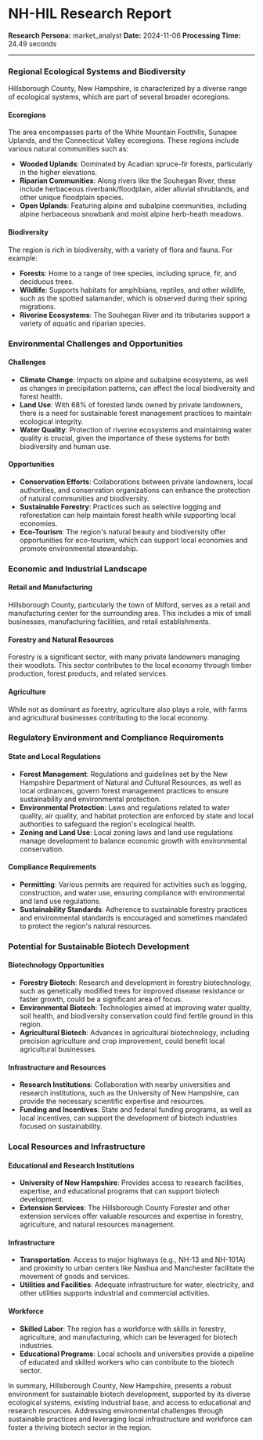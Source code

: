 # NH-HIL Research Report

**Research Persona:** market_analyst
**Date:** 2024-11-06
**Processing Time:** 24.49 seconds

---

### Regional Ecological Systems and Biodiversity

Hillsborough County, New Hampshire, is characterized by a diverse range of ecological systems, which are part of several broader ecoregions.

#### Ecoregions
The area encompasses parts of the White Mountain Foothills, Sunapee Uplands, and the Connecticut Valley ecoregions. These regions include various natural communities such as:
- **Wooded Uplands**: Dominated by Acadian spruce-fir forests, particularly in the higher elevations.
- **Riparian Communities**: Along rivers like the Souhegan River, these include herbaceous riverbank/floodplain, alder alluvial shrublands, and other unique floodplain species.
- **Open Uplands**: Featuring alpine and subalpine communities, including alpine herbaceous snowbank and moist alpine herb-heath meadows.

#### Biodiversity
The region is rich in biodiversity, with a variety of flora and fauna. For example:
- **Forests**: Home to a range of tree species, including spruce, fir, and deciduous trees.
- **Wildlife**: Supports habitats for amphibians, reptiles, and other wildlife, such as the spotted salamander, which is observed during their spring migrations.
- **Riverine Ecosystems**: The Souhegan River and its tributaries support a variety of aquatic and riparian species.

### Environmental Challenges and Opportunities

#### Challenges
- **Climate Change**: Impacts on alpine and subalpine ecosystems, as well as changes in precipitation patterns, can affect the local biodiversity and forest health.
- **Land Use**: With 68% of forested lands owned by private landowners, there is a need for sustainable forest management practices to maintain ecological integrity.
- **Water Quality**: Protection of riverine ecosystems and maintaining water quality is crucial, given the importance of these systems for both biodiversity and human use.

#### Opportunities
- **Conservation Efforts**: Collaborations between private landowners, local authorities, and conservation organizations can enhance the protection of natural communities and biodiversity.
- **Sustainable Forestry**: Practices such as selective logging and reforestation can help maintain forest health while supporting local economies.
- **Eco-Tourism**: The region's natural beauty and biodiversity offer opportunities for eco-tourism, which can support local economies and promote environmental stewardship.

### Economic and Industrial Landscape

#### Retail and Manufacturing
Hillsborough County, particularly the town of Milford, serves as a retail and manufacturing center for the surrounding area. This includes a mix of small businesses, manufacturing facilities, and retail establishments.

#### Forestry and Natural Resources
Forestry is a significant sector, with many private landowners managing their woodlots. This sector contributes to the local economy through timber production, forest products, and related services.

#### Agriculture
While not as dominant as forestry, agriculture also plays a role, with farms and agricultural businesses contributing to the local economy.

### Regulatory Environment and Compliance Requirements

#### State and Local Regulations
- **Forest Management**: Regulations and guidelines set by the New Hampshire Department of Natural and Cultural Resources, as well as local ordinances, govern forest management practices to ensure sustainability and environmental protection.
- **Environmental Protection**: Laws and regulations related to water quality, air quality, and habitat protection are enforced by state and local authorities to safeguard the region's ecological health.
- **Zoning and Land Use**: Local zoning laws and land use regulations manage development to balance economic growth with environmental conservation.

#### Compliance Requirements
- **Permitting**: Various permits are required for activities such as logging, construction, and water use, ensuring compliance with environmental and land use regulations.
- **Sustainability Standards**: Adherence to sustainable forestry practices and environmental standards is encouraged and sometimes mandated to protect the region's natural resources.

### Potential for Sustainable Biotech Development

#### Biotechnology Opportunities
- **Forestry Biotech**: Research and development in forestry biotechnology, such as genetically modified trees for improved disease resistance or faster growth, could be a significant area of focus.
- **Environmental Biotech**: Technologies aimed at improving water quality, soil health, and biodiversity conservation could find fertile ground in this region.
- **Agricultural Biotech**: Advances in agricultural biotechnology, including precision agriculture and crop improvement, could benefit local agricultural businesses.

#### Infrastructure and Resources
- **Research Institutions**: Collaboration with nearby universities and research institutions, such as the University of New Hampshire, can provide the necessary scientific expertise and resources.
- **Funding and Incentives**: State and federal funding programs, as well as local incentives, can support the development of biotech industries focused on sustainability.

### Local Resources and Infrastructure

#### Educational and Research Institutions
- **University of New Hampshire**: Provides access to research facilities, expertise, and educational programs that can support biotech development.
- **Extension Services**: The Hillsborough County Forester and other extension services offer valuable resources and expertise in forestry, agriculture, and natural resources management.

#### Infrastructure
- **Transportation**: Access to major highways (e.g., NH-13 and NH-101A) and proximity to urban centers like Nashua and Manchester facilitate the movement of goods and services.
- **Utilities and Facilities**: Adequate infrastructure for water, electricity, and other utilities supports industrial and commercial activities.

#### Workforce
- **Skilled Labor**: The region has a workforce with skills in forestry, agriculture, and manufacturing, which can be leveraged for biotech industries.
- **Educational Programs**: Local schools and universities provide a pipeline of educated and skilled workers who can contribute to the biotech sector.

In summary, Hillsborough County, New Hampshire, presents a robust environment for sustainable biotech development, supported by its diverse ecological systems, existing industrial base, and access to educational and research resources. Addressing environmental challenges through sustainable practices and leveraging local infrastructure and workforce can foster a thriving biotech sector in the region.